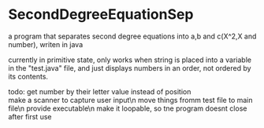 # SecondDegreeEquationSep
a program that separates second degree equations into a,b and c(X^2,X and number), writen in java


currently in primitive state, only works when string is placed into a variable in the "test.java" file, and just displays numbers in an order, not ordered by its contents.

todo: get number by their letter value instead of position<br>
      make a scanner to capture user input\n
      move things fromm test file to main file\n
      provide executable\n
      make it loopable, so tne program doesnt close after first use
